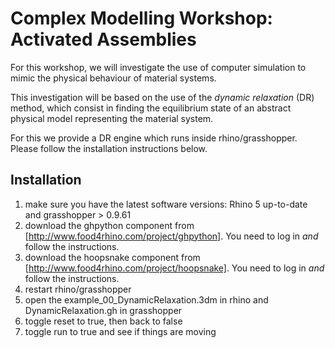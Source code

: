 

# Complex Modelling Workshop: Activated Assemblies

For this workshop, we will investigate the use of computer simulation to mimic the physical behaviour of material systems.

This investigation will be based on the use of the *dynamic relaxation* (DR) method, which consist in finding the equilibrium state of an abstract physical model representing the material system.

For this we provide a DR engine which runs inside rhino/grasshopper. Please follow the installation instructions below.

## Installation

1. make sure you have the latest software versions: Rhino 5 up-to-date and grasshopper > 0.9.61 
2. download the ghpython component from [http://www.food4rhino.com/project/ghpython]. You need to log in *and* follow the instructions.
2. download the hoopsnake component from [http://www.food4rhino.com/project/hoopsnake]. You need to log in *and* follow the instructions.
3. restart rhino/grasshopper
3. open the example_00_DynamicRelaxation.3dm in rhino and DynamicRelaxation.gh in grasshopper
4. toggle reset to true, then back to false
5. toggle run to true and see if things are moving
